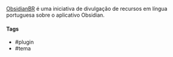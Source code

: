 <a href="https://obsidianbr.github.io">ObsidianBR</a> é uma iniciativa de divulgação de recursos em língua portuguesa sobre o aplicativo Obsidian.

#### Tags
- #plugin
- #tema
